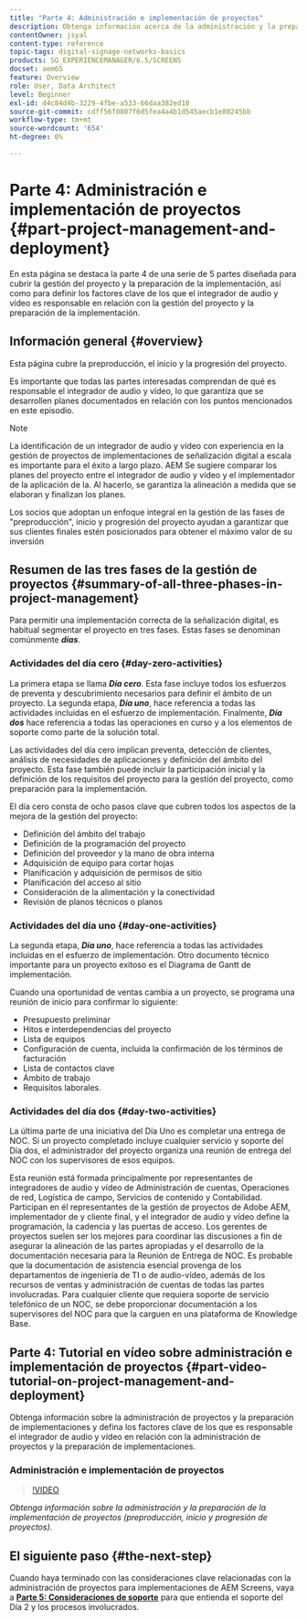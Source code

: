 ```yaml
---
title: "Parte 4: Administración e implementación de proyectos"
description: Obtenga información acerca de la administración y la preparación de la implementación de proyectos (preproducción, inicio y progresión de proyectos) para AEM Screens.
contentOwner: jsyal
content-type: reference
topic-tags: digital-signage-networks-basics
products: SG_EXPERIENCEMANAGER/6.5/SCREENS
docset: aem65
feature: Overview
role: User, Data Architect
level: Beginner
exl-id: d4c84d4b-3229-4fbe-a533-66daa382ed10
source-git-commit: cdff56f0807f6d5fea4a4b1d545aecb1e80245bb
workflow-type: tm+mt
source-wordcount: '654'
ht-degree: 0%

---
```


# Parte 4: Administración e implementación de proyectos {#part-project-management-and-deployment}

En esta página se destaca la parte 4 de una serie de 5 partes diseñada para cubrir la gestión del proyecto y la preparación de la implementación, así como para definir los factores clave de los que el integrador de audio y vídeo es responsable en relación con la gestión del proyecto y la preparación de la implementación.

## Información general {#overview}

Esta página cubre la preproducción, el inicio y la progresión del proyecto.

Es importante que todas las partes interesadas comprendan de qué es responsable el integrador de audio y vídeo, lo que garantiza que se desarrollen planes documentados en relación con los puntos mencionados en este episodio.

>[!NOTE]
>
>La identificación de un integrador de audio y vídeo con experiencia en la gestión de proyectos de implementaciones de señalización digital a escala es importante para el éxito a largo plazo. AEM Se sugiere comparar los planes del proyecto entre el integrador de audio y vídeo y el implementador de la aplicación de la. Al hacerlo, se garantiza la alineación a medida que se elaboran y finalizan los planes.
>
>Los socios que adoptan un enfoque integral en la gestión de las fases de &quot;preproducción&quot;, inicio y progresión del proyecto ayudan a garantizar que sus clientes finales estén posicionados para obtener el máximo valor de su inversión

## Resumen de las tres fases de la gestión de proyectos {#summary-of-all-three-phases-in-project-management}

Para permitir una implementación correcta de la señalización digital, es habitual segmentar el proyecto en tres fases. Estas fases se denominan comúnmente ***días***.

### Actividades del día cero {#day-zero-activities}

La primera etapa se llama ***Día cero***. Esta fase incluye todos los esfuerzos de preventa y descubrimiento necesarios para definir el ámbito de un proyecto. La segunda etapa, ***Día uno***, hace referencia a todas las actividades incluidas en el esfuerzo de implementación. Finalmente, ***Día dos*** hace referencia a todas las operaciones en curso y a los elementos de soporte como parte de la solución total.

Las actividades del día cero implican preventa, detección de clientes, análisis de necesidades de aplicaciones y definición del ámbito del proyecto. Esta fase también puede incluir la participación inicial y la definición de los requisitos del proyecto para la gestión del proyecto, como preparación para la implementación.

El día cero consta de ocho pasos clave que cubren todos los aspectos de la mejora de la gestión del proyecto:

* Definición del ámbito del trabajo
* Definición de la programación del proyecto
* Definición del proveedor y la mano de obra interna
* Adquisición de equipo para cortar hojas
* Planificación y adquisición de permisos de sitio
* Planificación del acceso al sitio
* Consideración de la alimentación y la conectividad
* Revisión de planos técnicos o planos

### Actividades del día uno {#day-one-activities}

La segunda etapa, ***Día uno***, hace referencia a todas las actividades incluidas en el esfuerzo de implementación. Otro documento técnico importante para un proyecto exitoso es el Diagrama de Gantt de implementación.

Cuando una oportunidad de ventas cambia a un proyecto, se programa una reunión de inicio para confirmar lo siguiente:

* Presupuesto preliminar
* Hitos e interdependencias del proyecto
* Lista de equipos
* Configuración de cuenta, incluida la confirmación de los términos de facturación
* Lista de contactos clave
* Ámbito de trabajo
* Requisitos laborales.

### Actividades del día dos {#day-two-activities}

La última parte de una iniciativa del Día Uno es completar una entrega de NOC. Si un proyecto completado incluye cualquier servicio y soporte del Día dos, el administrador del proyecto organiza una reunión de entrega del NOC con los supervisores de esos equipos.

Esta reunión está formada principalmente por representantes de integradores de audio y vídeo de Administración de cuentas, Operaciones de red, Logística de campo, Servicios de contenido y Contabilidad. Participan en él representantes de la gestión de proyectos de Adobe AEM, implementador de y cliente final, y el integrador de audio y vídeo define la programación, la cadencia y las puertas de acceso. Los gerentes de proyectos suelen ser los mejores para coordinar las discusiones a fin de asegurar la alineación de las partes apropiadas y el desarrollo de la documentación necesaria para la Reunión de Entrega de NOC. Es probable que la documentación de asistencia esencial provenga de los departamentos de ingeniería de TI o de audio-vídeo, además de los recursos de ventas y administración de cuentas de todas las partes involucradas. Para cualquier cliente que requiera soporte de servicio telefónico de un NOC, se debe proporcionar documentación a los supervisores del NOC para que la carguen en una plataforma de Knowledge Base.

## Parte 4: Tutorial en vídeo sobre administración e implementación de proyectos {#part-video-tutorial-on-project-management-and-deployment}

Obtenga información sobre la administración de proyectos y la preparación de implementaciones y defina los factores clave de los que es responsable el integrador de audio y vídeo en relación con la administración de proyectos y la preparación de implementaciones.

### Administración e implementación de proyectos

>[!VIDEO](https://video.tv.adobe.com/v/28408)

*Obtenga información sobre la administración y la preparación de la implementación de proyectos (preproducción, inicio y progresión de proyectos).*

## El siguiente paso {#the-next-step}

Cuando haya terminado con las consideraciones clave relacionadas con la administración de proyectos para implementaciones de AEM Screens, vaya a **[Parte 5: Consideraciones de soporte](support-considerations.md)** para que entienda el soporte del Día 2 y los procesos involucrados.
